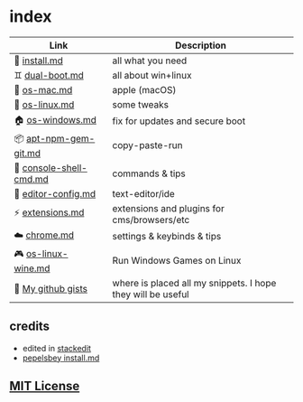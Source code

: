 # index

| Link | Description |
| --- | --- |
| :page_facing_up: [install.md](install.md) | all what you need |
| :gemini: [dual-boot.md](dual-boot.md) | all about win+linux |
| :green_apple: [os-mac.md](os-mac.md) | apple (macOS) |
| :sunrise: [os-linux.md](os-linux.md) | some tweaks |
| :house: [os-windows.md](os-windows.md) | fix for updates and secure boot |
| :package: [apt-npm-gem-git.md](apt-npm-gem-git.md) | copy-paste-run |
| :shell: [console-shell-cmd.md](console-shell-cmd.md) | commands & tips |
| :pencil: [editor-config.md](editor-config.md) | text-editor/ide |
| :zap: [extensions.md](extensions.md) | extensions and plugins for cms/browsers/etc |
| :cloud: [chrome.md](chrome.md) | settings & keybinds & tips |
| :video_game: [os-linux-wine.md](os-linux-wine.md) | Run Windows Games on Linux |
| :page_facing_up: [My github gists](https://gist.github.com/arturparkhisenko) |  where is placed all my snippets. I hope they will be useful |

## credits

- edited in [stackedit](https://stackedit.io/editor)
- [pepelsbey install.md](https://gist.github.com/pepelsbey/2c9acf8917364e0150d4)

## [MIT License](LICENSE.md)
